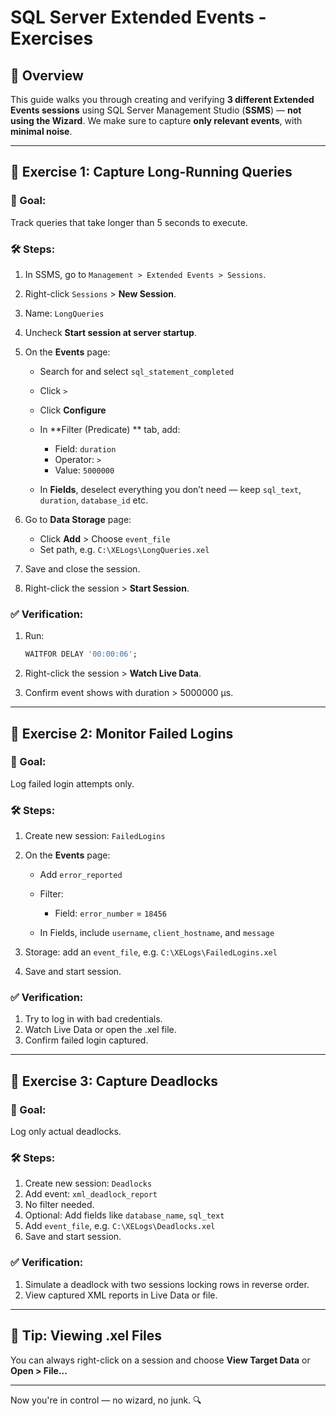 # SQL Server Extended Events - Exercises

## 📘 Overview

This guide walks you through creating and verifying **3 different Extended Events sessions** using SQL Server Management Studio (**SSMS**) — **not using the Wizard**. We make sure to capture **only relevant events**, with **minimal noise**.

---

## 🧪 Exercise 1: Capture Long-Running Queries

### 🎯 Goal:

Track queries that take longer than 5 seconds to execute.

### 🛠️ Steps:

1. In SSMS, go to `Management > Extended Events > Sessions`.
2. Right-click `Sessions` > **New Session**.
3. Name: `LongQueries`
4. Uncheck **Start session at server startup**.
5. On the **Events** page:

   * Search for and select `sql_statement_completed`
   * Click `>`
   * Click **Configure**
   * In **Filter (Predicate) ** tab, add:

     * Field: `duration`
     * Operator: `>`
     * Value: `5000000`
   * In **Fields**, deselect everything you don’t need — keep `sql_text`, `duration`, `database_id` etc.
6. Go to **Data Storage** page:

   * Click **Add** > Choose `event_file`
   * Set path, e.g. `C:\XELogs\LongQueries.xel`
7. Save and close the session.
8. Right-click the session > **Start Session**.

### ✅ Verification:

1. Run:

   ```sql
   WAITFOR DELAY '00:00:06';
   ```
2. Right-click the session > **Watch Live Data**.
3. Confirm event shows with duration > 5000000 µs.

---

## 🧪 Exercise 2: Monitor Failed Logins

### 🎯 Goal:

Log failed login attempts only.

### 🛠️ Steps:

1. Create new session: `FailedLogins`
2. On the **Events** page:

   * Add `error_reported`
   * Filter:

     * Field: `error_number` = `18456`
   * In Fields, include `username`, `client_hostname`, and `message`
3. Storage: add an `event_file`, e.g. `C:\XELogs\FailedLogins.xel`
4. Save and start session.

### ✅ Verification:

1. Try to log in with bad credentials.
2. Watch Live Data or open the .xel file.
3. Confirm failed login captured.

---

## 🧪 Exercise 3: Capture Deadlocks

### 🎯 Goal:

Log only actual deadlocks.

### 🛠️ Steps:

1. Create new session: `Deadlocks`
2. Add event: `xml_deadlock_report`
3. No filter needed.
4. Optional: Add fields like `database_name`, `sql_text`
5. Add `event_file`, e.g. `C:\XELogs\Deadlocks.xel`
6. Save and start session.

### ✅ Verification:

1. Simulate a deadlock with two sessions locking rows in reverse order.
2. View captured XML reports in Live Data or file.

---

## 📂 Tip: Viewing .xel Files

You can always right-click on a session and choose **View Target Data** or **Open > File...**

---

Now you're in control — no wizard, no junk. 🔍
